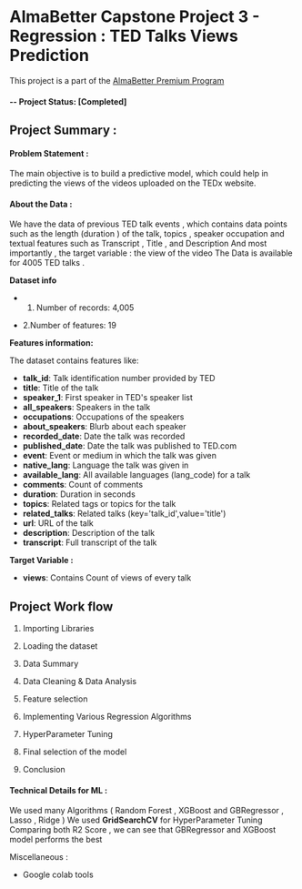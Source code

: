 # AlmaBetter Capstone Project 3 - Regression : TED Talks Views Prediction

This project is a part of the [AlmaBetter Premium Program](https://www.almabetter.com/) 

#### -- Project Status: [Completed]

## Project Summary :
#### Problem Statement : 
The main objective is to build a predictive model, which could help in predicting the views of the videos uploaded on the TEDx website.


#### About the Data :
We have the data of previous TED talk events , which contains data points such as the length
(duration ) of the talk, topics , speaker occupation
and textual features such as Transcript , Title , and Description
And most importantly , the target variable : the view of the video
The Data is available for 4005 TED talks .


**Dataset info**

* 1. Number of records: 4,005

* 2.Number of features: 19

**Features information:**

The dataset contains features like:
* **talk_id**: Talk identification number provided by TED
* **title**: Title of the talk
* **speaker_1**: First speaker in TED's speaker list
* **all_speakers**: Speakers in the talk
* **occupations**: Occupations of the speakers
* **about_speakers**: Blurb about each speaker
* **recorded_date**: Date the talk was recorded
* **published_date**: Date the talk was published to TED.com
* **event**: Event or medium in which the talk was given
* **native_lang**: Language the talk was given in
* **available_lang**: All available languages (lang_code) for a talk
* **comments**: Count of comments
* **duration**: Duration in seconds
* **topics**: Related tags or topics for the talk
* **related_talks**: Related talks (key='talk_id',value='title')
* **url**: URL of the talk
* **description**: Description of the talk
* **transcript**: Full transcript of the talk
 
**Target Variable :** 
 * **views**: Contains Count of views of every talk


**Project Work flow**
----------------------------

1. Importing Libraries

2. Loading the dataset

3. Data Summary 

4. Data Cleaning & Data Analysis

5. Feature selection

6. Implementing Various Regression Algorithms

7. HyperParameter Tuning

8. Final selection of the model

9. Conclusion



#### Technical Details for ML : 
We used many Algorithms ( Random Forest , XGBoost and GBRegressor , Lasso , Ridge )
We used **GridSearchCV** for HyperParameter Tuning
Comparing both R2 Score , we can see that GBRegressor and XGBoost model performs the best

Miscellaneous :
* Google colab tools


